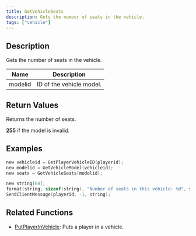 ```yaml
---
title: GetVehicleSeats
description: Gets the number of seats in the vehicle.
tags: ["vehicle"]
---
```


<VersionWarn version='omp v1.1.0.2612' />

## Description

Gets the number of seats in the vehicle.

| Name      | Description        |
| --------- | ------------------ |
| modelid | ID of the vehicle model. |

## Return Values

Returns the number of seats.

**255** if the model is invalid.

## Examples

```c
new vehicleid = GetPlayerVehicleID(playerid);
new modelid = GetVehicleModel(vehicleid);
new seats = GetVehicleSeats(modelid);

new string[64];
format(string, sizeof(string), "Number of seats in this vehicle: %d", seats);
SendClientMessage(playerid, -1, string);
```

## Related Functions

- [PutPlayerInVehicle](PutPlayerInVehicle): Puts a player in a vehicle.
